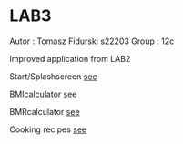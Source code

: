 # LAB3

Autor : Tomasz Fidurski s22203
Group : 12c

Improved application from LAB2

Start/Splashscreen
[see](Screenshots/splashscreen.png)

BMIcalculator
[see](Screenshots/Bmi.png)

BMRcalculator
[see](Screenshots/Bmr.png)

Cooking recipes
[see](Screenshots/Food.png)
